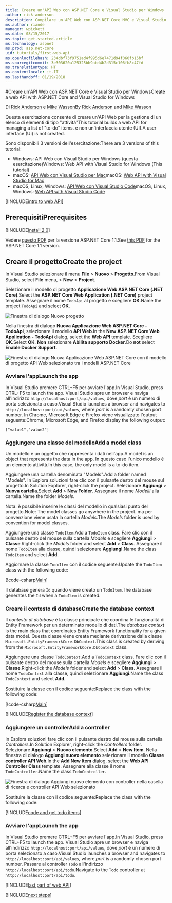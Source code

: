 ```yaml
---
title: Creare un'API Web con ASP.NET Core e Visual Studio per Windows
author: rick-anderson
description: Compilare un'API Web con ASP.NET Core MVC e Visual Studio per Windows
ms.author: riande
manager: wpickett
ms.date: 08/15/2017
ms.topic: get-started-article
ms.technology: aspnet
ms.prod: asp.net-core
uid: tutorials/first-web-api
ms.openlocfilehash: 234dbf73f9751ad4f995d6e7471d94f060fb15bf
ms.sourcegitcommit: 3e303620a125325bb9abd4b2d315c106fb8c47fd
ms.translationtype: HT
ms.contentlocale: it-IT
ms.lasthandoff: 01/19/2018
---
```

#<a name="create-a-web-api-with-aspnet-core-and-visual-studio-for-windows"></a><span data-ttu-id="86432-103">Creare un'API Web con ASP.NET Core e Visual Studio per Windows</span><span class="sxs-lookup"><span data-stu-id="86432-103">Create a web API with ASP.NET Core and Visual Studio for Windows</span></span>

<span data-ttu-id="86432-104">Di [Rick Anderson](https://twitter.com/RickAndMSFT) e [Mike Wasson](https://github.com/mikewasson)</span><span class="sxs-lookup"><span data-stu-id="86432-104">By [Rick Anderson](https://twitter.com/RickAndMSFT) and [Mike Wasson](https://github.com/mikewasson)</span></span>

<span data-ttu-id="86432-105">Questa esercitazione consente di creare un'API Web per la gestione di un elenco di elementi di tipo "attività"</span><span class="sxs-lookup"><span data-stu-id="86432-105">This tutorial builds a web API for managing a list of "to-do" items.</span></span> <span data-ttu-id="86432-106">e non un'interfaccia utente (UI).</span><span class="sxs-lookup"><span data-stu-id="86432-106">A user interface (UI) is not created.</span></span>

<span data-ttu-id="86432-107">Sono disponibili 3 versioni dell'esercitazione:</span><span class="sxs-lookup"><span data-stu-id="86432-107">There are 3 versions of this tutorial:</span></span>

* <span data-ttu-id="86432-108">Windows: API Web con Visual Studio per Windows (questa esercitazione)</span><span class="sxs-lookup"><span data-stu-id="86432-108">Windows: Web API with Visual Studio for Windows (This tutorial)</span></span>
* <span data-ttu-id="86432-109">macOS: [API Web con Visual Studio per Mac](xref:tutorials/first-web-api-mac)</span><span class="sxs-lookup"><span data-stu-id="86432-109">macOS: [Web API with Visual Studio for Mac](xref:tutorials/first-web-api-mac)</span></span>
* <span data-ttu-id="86432-110">macOS, Linux, Windows: [API Web con Visual Studio Code](xref:tutorials/web-api-vsc)</span><span class="sxs-lookup"><span data-stu-id="86432-110">macOS, Linux, Windows: [Web API with Visual Studio Code](xref:tutorials/web-api-vsc)</span></span>

<!-- WARNING: The code AND images in this doc are used by uid: tutorials/web-api-vsc, tutorials/first-web-api-mac and tutorials/first-web-api. If you change any code/images in this tutorial, update uid: tutorials/web-api-vsc -->

[!INCLUDE[intro to web API](../includes/webApi/intro.md)]

## <a name="prerequisites"></a><span data-ttu-id="86432-111">Prerequisiti</span><span class="sxs-lookup"><span data-stu-id="86432-111">Prerequisites</span></span>

[!INCLUDE[install 2.0](../includes/install2.0.md)]

<span data-ttu-id="86432-112">Vedere [questo PDF](https://github.com/aspnet/Docs/blob/master/aspnetcore/tutorials/first-web-api/_static/_webAPI.pdf) per la versione ASP.NET Core 1.1.</span><span class="sxs-lookup"><span data-stu-id="86432-112">See [this PDF](https://github.com/aspnet/Docs/blob/master/aspnetcore/tutorials/first-web-api/_static/_webAPI.pdf) for the ASP.NET Core 1.1 version.</span></span>

## <a name="create-the-project"></a><span data-ttu-id="86432-113">Creare il progetto</span><span class="sxs-lookup"><span data-stu-id="86432-113">Create the project</span></span>

<span data-ttu-id="86432-114">In Visual Studio selezionare il menu **File** > **Nuovo** > **Progetto**.</span><span class="sxs-lookup"><span data-stu-id="86432-114">From Visual Studio, select **File** menu, > **New** > **Project**.</span></span>

<span data-ttu-id="86432-115">Selezionare il modello di progetto **Applicazione Web ASP.NET Core (.NET Core)**.</span><span class="sxs-lookup"><span data-stu-id="86432-115">Select the **ASP.NET Core Web Application (.NET Core)** project template.</span></span> <span data-ttu-id="86432-116">Assegnare il nome `TodoApi` al progetto e scegliere **OK**.</span><span class="sxs-lookup"><span data-stu-id="86432-116">Name the project `TodoApi` and select **OK**.</span></span>

![Finestra di dialogo Nuovo progetto](first-web-api/_static/new-project.png)

<span data-ttu-id="86432-118">Nella finestra di dialogo **Nuova Applicazione Web ASP.NET Core - TodoApi**, selezionare il modello **API Web**.</span><span class="sxs-lookup"><span data-stu-id="86432-118">In the **New ASP.NET Core Web Application - TodoApi** dialog, select the **Web API** template.</span></span> <span data-ttu-id="86432-119">Scegliere **OK**.</span><span class="sxs-lookup"><span data-stu-id="86432-119">Select **OK**.</span></span> <span data-ttu-id="86432-120">**Non** selezionare **Abilita supporto Docker**.</span><span class="sxs-lookup"><span data-stu-id="86432-120">Do **not** select **Enable Docker Support**.</span></span>

![Finestra di dialogo Nuova Applicazione Web ASP.NET Core con il modello di progetto API Web selezionato tra i modelli ASP.NET Core](first-web-api/_static/web-api-project.png)

### <a name="launch-the-app"></a><span data-ttu-id="86432-122">Avviare l'app</span><span class="sxs-lookup"><span data-stu-id="86432-122">Launch the app</span></span>

<span data-ttu-id="86432-123">In Visual Studio premere CTRL+F5 per avviare l'app.</span><span class="sxs-lookup"><span data-stu-id="86432-123">In Visual Studio, press CTRL+F5 to launch the app.</span></span> <span data-ttu-id="86432-124">Visual Studio apre un browser e naviga all'indirizzo `http://localhost:port/api/values`, dove *port* è un numero di porta selezionato a caso.</span><span class="sxs-lookup"><span data-stu-id="86432-124">Visual Studio launches a browser and navigates to `http://localhost:port/api/values`, where *port* is a randomly chosen port number.</span></span> <span data-ttu-id="86432-125">In Chrome, Microsoft Edge e Firefox viene visualizzato l'output seguente:</span><span class="sxs-lookup"><span data-stu-id="86432-125">Chrome, Microsoft Edge, and Firefox display the following output:</span></span>

```
["value1","value2"]
```

### <a name="add-a-model-class"></a><span data-ttu-id="86432-126">Aggiungere una classe del modello</span><span class="sxs-lookup"><span data-stu-id="86432-126">Add a model class</span></span>

<span data-ttu-id="86432-127">Un modello è un oggetto che rappresenta i dati nell'app.</span><span class="sxs-lookup"><span data-stu-id="86432-127">A model is an object that represents the data in the app.</span></span> <span data-ttu-id="86432-128">In questo caso l'unico modello è un elemento attività.</span><span class="sxs-lookup"><span data-stu-id="86432-128">In this case, the only model is a to-do item.</span></span>

<span data-ttu-id="86432-129">Aggiungere una cartella denominata "Models".</span><span class="sxs-lookup"><span data-stu-id="86432-129">Add a folder named "Models".</span></span> <span data-ttu-id="86432-130">In Esplora soluzioni fare clic con il pulsante destro del mouse sul progetto.</span><span class="sxs-lookup"><span data-stu-id="86432-130">In Solution Explorer, right-click the project.</span></span> <span data-ttu-id="86432-131">Selezionare **Aggiungi** > **Nuova cartella**.</span><span class="sxs-lookup"><span data-stu-id="86432-131">Select **Add** > **New Folder**.</span></span> <span data-ttu-id="86432-132">Assegnare il nome *Modelli* alla cartella.</span><span class="sxs-lookup"><span data-stu-id="86432-132">Name the folder *Models*.</span></span>

<span data-ttu-id="86432-133">Nota: è possibile inserire le classi del modello in qualsiasi punto del progetto.</span><span class="sxs-lookup"><span data-stu-id="86432-133">Note: The model classes go anywhere in the project.</span></span> <span data-ttu-id="86432-134">ma per convenzione viene usata la cartella *Models*.</span><span class="sxs-lookup"><span data-stu-id="86432-134">The *Models* folder is used by convention for model classes.</span></span>

<span data-ttu-id="86432-135">Aggiungere una classe `TodoItem`.</span><span class="sxs-lookup"><span data-stu-id="86432-135">Add a `TodoItem` class.</span></span> <span data-ttu-id="86432-136">Fare clic con il pulsante destro del mouse sulla cartella *Models* e scegliere **Aggiungi** > **Classe**.</span><span class="sxs-lookup"><span data-stu-id="86432-136">Right-click the *Models* folder and select **Add** > **Class**.</span></span> <span data-ttu-id="86432-137">Assegnare il nome `TodoItem` alla classe, quindi selezionare **Aggiungi**.</span><span class="sxs-lookup"><span data-stu-id="86432-137">Name the class `TodoItem` and select **Add**.</span></span>

<span data-ttu-id="86432-138">Aggiornare la classe `TodoItem` con il codice seguente:</span><span class="sxs-lookup"><span data-stu-id="86432-138">Update the `TodoItem` class with the following code:</span></span>

[!code-csharp[Main](first-web-api/sample/TodoApi/Models/TodoItem.cs)]

<span data-ttu-id="86432-139">Il database genera `Id` quando viene creato un `TodoItem`.</span><span class="sxs-lookup"><span data-stu-id="86432-139">The database generates the `Id` when a `TodoItem` is created.</span></span>

### <a name="create-the-database-context"></a><span data-ttu-id="86432-140">Creare il contesto di database</span><span class="sxs-lookup"><span data-stu-id="86432-140">Create the database context</span></span>

<span data-ttu-id="86432-141">Il *contesto di database* è la classe principale che coordina le funzionalità di Entity Framework per un determinato modello di dati.</span><span class="sxs-lookup"><span data-stu-id="86432-141">The *database context* is the main class that coordinates Entity Framework functionality for a given data model.</span></span> <span data-ttu-id="86432-142">Questa classe viene creata mediante derivazione dalla classe `Microsoft.EntityFrameworkCore.DbContext`.</span><span class="sxs-lookup"><span data-stu-id="86432-142">This class is created by deriving from the `Microsoft.EntityFrameworkCore.DbContext` class.</span></span>

<span data-ttu-id="86432-143">Aggiungere una classe `TodoContext`.</span><span class="sxs-lookup"><span data-stu-id="86432-143">Add a `TodoContext` class.</span></span> <span data-ttu-id="86432-144">Fare clic con il pulsante destro del mouse sulla cartella *Models* e scegliere **Aggiungi** > **Classe**.</span><span class="sxs-lookup"><span data-stu-id="86432-144">Right-click the *Models* folder and select **Add** > **Class**.</span></span> <span data-ttu-id="86432-145">Assegnare il nome `TodoContext` alla classe, quindi selezionare **Aggiungi**.</span><span class="sxs-lookup"><span data-stu-id="86432-145">Name the class `TodoContext` and select **Add**.</span></span>

<span data-ttu-id="86432-146">Sostituire la classe con il codice seguente:</span><span class="sxs-lookup"><span data-stu-id="86432-146">Replace the class with the following code:</span></span>

[!code-csharp[Main](first-web-api/sample/TodoApi/Models/TodoContext.cs)]

[!INCLUDE[Register the database context](../includes/webApi/register_dbContext.md)]

### <a name="add-a-controller"></a><span data-ttu-id="86432-147">Aggiungere un controller</span><span class="sxs-lookup"><span data-stu-id="86432-147">Add a controller</span></span>

<span data-ttu-id="86432-148">In Esplora soluzioni fare clic con il pulsante destro del mouse sulla cartella *Controllers*.</span><span class="sxs-lookup"><span data-stu-id="86432-148">In Solution Explorer, right-click the *Controllers* folder.</span></span> <span data-ttu-id="86432-149">Selezionare **Aggiungi** > **Nuovo elemento**.</span><span class="sxs-lookup"><span data-stu-id="86432-149">Select **Add** > **New Item**.</span></span> <span data-ttu-id="86432-150">Nella finestra di dialogo **Aggiungi nuovo elemento** selezionare il modello **Classe controller API Web**.</span><span class="sxs-lookup"><span data-stu-id="86432-150">In the **Add New Item** dialog, select the **Web API Controller Class** template.</span></span> <span data-ttu-id="86432-151">Assegnare alla classe il nome `TodoController`.</span><span class="sxs-lookup"><span data-stu-id="86432-151">Name the class `TodoController`.</span></span>

![Finestra di dialogo Aggiungi nuovo elemento con controller nella casella di ricerca e controller API Web selezionato](first-web-api/_static/new_controller.png)

<span data-ttu-id="86432-153">Sostituire la classe con il codice seguente:</span><span class="sxs-lookup"><span data-stu-id="86432-153">Replace the class with the following code:</span></span>

[!INCLUDE[code and get todo items](../includes/webApi/getTodoItems.md)]

### <a name="launch-the-app"></a><span data-ttu-id="86432-154">Avviare l'app</span><span class="sxs-lookup"><span data-stu-id="86432-154">Launch the app</span></span>

<span data-ttu-id="86432-155">In Visual Studio premere CTRL+F5 per avviare l'app.</span><span class="sxs-lookup"><span data-stu-id="86432-155">In Visual Studio, press CTRL+F5 to launch the app.</span></span> <span data-ttu-id="86432-156">Visual Studio apre un browser e naviga all'indirizzo `http://localhost:port/api/values`, dove *port* è un numero di porta selezionato a caso.</span><span class="sxs-lookup"><span data-stu-id="86432-156">Visual Studio launches a browser and navigates to `http://localhost:port/api/values`, where *port* is a randomly chosen port number.</span></span> <span data-ttu-id="86432-157">Passare al controller `Todo` all'indirizzo `http://localhost:port/api/todo`.</span><span class="sxs-lookup"><span data-stu-id="86432-157">Navigate to the `Todo` controller at `http://localhost:port/api/todo`.</span></span>

[!INCLUDE[last part of web API](../includes/webApi/end.md)]

[!INCLUDE[next steps](../includes/webApi/next.md)]

